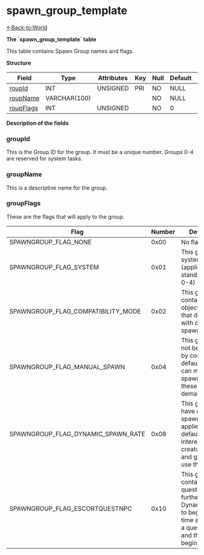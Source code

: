 # spawn\_group\_template

[<-Back-to:World](database-world.md)

**The \`spawn\_group\_template\` table**

This table contains Spawn Group names and flags.

**Structure**

| Field          | Type         | Attributes | Key | Null | Default | Extra | Comment |
|----------------|--------------|------------|-----|------|---------|-------|---------|
| [roupId][1]    | INT      | UNSIGNED   | PRI | NO   | NULL    |       |         |
| [roupName][2]  | VARCHAR(100) |            |     | NO   | NULL    |       |         |
| [roupFlags][3] | INT      | UNSIGNED   |     | NO   | 0       |       |         |

[1]: #roupid
[2]: #roupname
[3]: #roupflags

**Description of the fields**

### groupId

This is the Group ID for the group. It must be a unique number. Groups 0-4 are reserved for system tasks.

### groupName

This is a descriptive name for the group.

### groupFlags

These are the flags that will apply to the group.

| Flag                                   | Number | Description                                                                                                                                          |
|----------------------------------------|--------|------------------------------------------------------------------------------------------------------------------------------------------------------|
| SPAWNGROUP\_FLAG\_NONE                 | 0x00   | No flags applied                                                                                                                                     |
| SPAWNGROUP\_FLAG\_SYSTEM               | 0x01   | This group is a system group (applies to standard groups 0-4)                                                                                        |
| SPAWNGROUP\_FLAG\_COMPATIBILITY\_MODE  | 0x02   | This group will contain legacy objects/creatures that don't work with dynamic spawn changes                                                          |
| SPAWNGROUP\_FLAG\_MANUAL\_SPAWN        | 0x04   | This group will not be spawned by core by default. Scripts can manually spawn/despawn these groups on demand.                                        |
| SPAWNGROUP\_FLAG\_DYNAMIC\_SPAWN\_RATE | 0x08   | This group will have dynamic spawn rates applied (by default quest interested creatures/gos and gather nodes use this)                               |
| SPAWNGROUP\_FLAG\_ESCORTQUESTNPC       | 0x10   | This group contains Escort quest NPCs. This further enhances Dynamic spawn to begin respawn time at the point a quest is taken and the escort begins |
